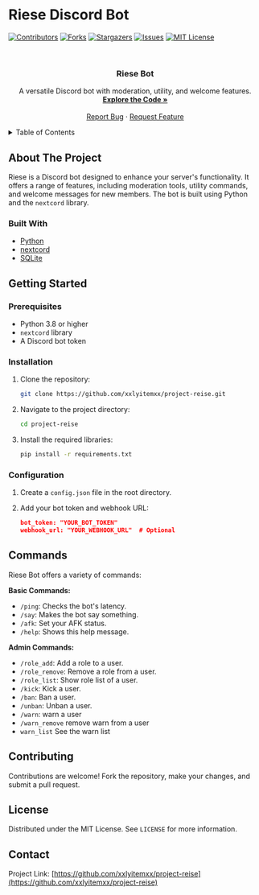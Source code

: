 
<a name="readme-top"></a>

# Riese Discord Bot

[![Contributors][contributors-shield]][contributors-url]
[![Forks][forks-shield]][forks-url]
[![Stargazers][stars-shield]][stars-url]
[![Issues][issues-shield]][issues-url]
[![MIT License][license-shield]][license-url]


<br />
<div align="center">


<h3 align="center">Riese Bot</h3>

  <p align="center">
    A versatile Discord bot with moderation, utility, and welcome features.
    <br />
    <a href="https://github.com/xxlyitemxx/project-reise"><strong>Explore the Code »</strong></a>
    <br />
    <br />
    <a href="https://github.com/xxlyitemxx/project-reise/issues/new?labels=bug">Report Bug</a>
    ·
    <a href="https://github.com/xxlyitemxx/project-reise/issues/new?labels=enhancement">Request Feature</a>
  </p>
</div>



<!-- TABLE OF CONTENTS -->
<details>
  <summary>Table of Contents</summary>
  <ol>
    <li>
      <a href="#about-the-project">About The Project</a>
      <ul>
        <li><a href="#built-with">Built With</a></li>
      </ul>
    </li>
    <li>
      <a href="#getting-started">Getting Started</a>
      <ul>
        <li><a href="#prerequisites">Prerequisites</a></li>
        <li><a href="#installation">Installation</a></li>
        <li><a href="#configuration">Configuration</a></li>
      </ul>
    </li>
 <li><a href="#commands">Commands</a></li>
    <li><a href="#contributing">Contributing</a></li>
    <li><a href="#license">License</a></li>
    <li><a href="#contact">Contact</a></li>

  </ol>
</details>



<!-- ABOUT THE PROJECT -->
## About The Project


Riese is a Discord bot designed to enhance your server's functionality.  It offers a range of features, including moderation tools, utility commands, and welcome messages for new members.  The bot is built using Python and the `nextcord` library.




### Built With

* [Python](https://www.python.org/)
* [nextcord](https://guide.nextcord.dev/)
* [SQLite](https://www.sqlite.org/index.html)


<!-- GETTING STARTED -->
## Getting Started


### Prerequisites

* Python 3.8 or higher
* `nextcord` library
* A Discord bot token

### Installation

1. Clone the repository:
   ```bash
   git clone https://github.com/xxlyitemxx/project-reise.git
   ```
2. Navigate to the project directory:
   ```bash
   cd project-reise
   ```
3. Install the required libraries:
   ```bash
   pip install -r requirements.txt 
   ```

### Configuration

1. Create a `config.json` file in the root directory.
2. Add your bot token and webhook URL:

   ```json
   bot_token: "YOUR_BOT_TOKEN"
   webhook_url: "YOUR_WEBHOOK_URL"  # Optional
   ```


## Commands

Riese Bot offers a variety of commands:

**Basic Commands:**

* `/ping`: Checks the bot's latency.
* `/say`: Makes the bot say something.
* `/afk`: Set your AFK status.
* `/help`: Shows this help message.


**Admin Commands:**

* `/role_add`: Add a role to a user.
* `/role_remove`: Remove a role from a user.
* `/role_list`: Show role list of a user.
* `/kick`: Kick a user.
* `/ban`: Ban a user.
* `/unban`: Unban a user.
* `/warn`: warn a user
* `/warn_remove` remove warn from a user
* `warn_list` See the warn list

<!-- CONTRIBUTING -->
## Contributing

Contributions are welcome!  Fork the repository, make your changes, and submit a pull request.


<!-- LICENSE -->
## License

Distributed under the MIT License. See `LICENSE` for more information.


<!-- CONTACT -->
## Contact


Project Link: [https://github.com/xxlyitemxx/project-reise](https://github.com/xxlyitemxx/project-reise)




<!-- MARKDOWN LINKS & IMAGES -->
[contributors-shield]: https://img.shields.io/github/contributors/xxlyitemxx/project-reise.svg?style=for-the-badge
[contributors-url]: https://github.com/xxlyitemxx/project-reise/graphs/contributors
[forks-shield]: https://img.shields.io/github/forks/xxlyitemxx/project-reise.svg?style=for-the-badge
[forks-url]: https://github.com/xxlyitemxx/project-reise/network/members
[stars-shield]: https://img.shields.io/github/stars/xxlyitemxx/project-reise.svg?style=for-the-badge
[stars-url]: https://github.com/xxlyitemxx/project-reise/stargazers
[issues-shield]: https://img.shields.io/github/issues/xxlyitemxx/project-reise.svg?style=for-the-badge
[issues-url]: https://github.com/xxlyitemxx/project-reise/issues
[license-shield]: https://img.shields.io/github/license/xxlyitemxx/project-reise.svg?style=for-the-badge
[license-url]: https://github.com/xxlyitemxx/project-reise/blob/master/LICENSE.txt
